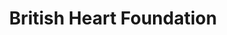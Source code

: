 ---
title: "British Heart Foundation"
url: /bradford/british-heart-foundation-kirkgate/
shop: charity
---